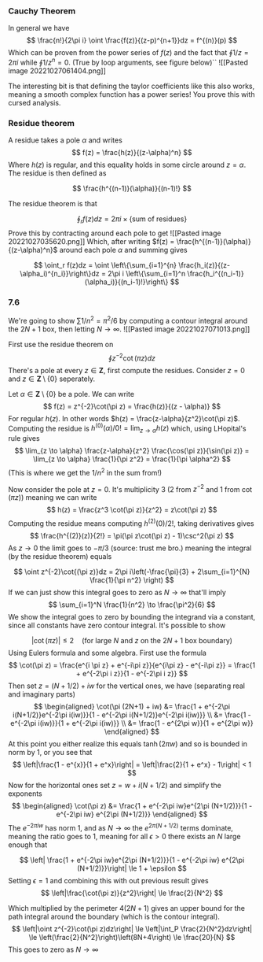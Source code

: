 ### Cauchy Theorem

In general we have
$$
\frac{n!}{2\pi i} \oint \frac{f(z)}{(z-p)^{n+1}}dz = f^{(n)}(p)
$$
Which can be proven from the power series of $f(z)$ and the fact that $\oint 1/z = 2\pi i$ while $\oint 1/z^n = 0$. (True by loop arguments, see figure below)``
![[Pasted image 20221027061404.png]]

The interesting bit is that defining the taylor coefficients like this also works, meaning a smooth complex function has a power series! You prove this with cursed analysis.

### Residue theorem

A residue takes a pole $\alpha$ and writes
$$
f(z) = \frac{h(z)}{(z-\alpha)^n}
$$
Where $h(z)$ is regular, and this equality holds in some circle around $z = \alpha$. The residue is then defined as

$$
\frac{h^{(n-1)}(\alpha)}{(n-1)!}
$$

The residue theorem is that

$$
\oint_r f(z)dz = 2\pi i \;\times  \; \left\{\text{sum of residues}\right\}
$$
Prove this by contracting around each pole to get
![[Pasted image 20221027035620.png]]
Which, after writing $f(z) = \frac{h^{(n-1)}(\alpha)}{(z-\alpha)^n}$ around each pole $\alpha$ and summing gives

$$
\oint_r f(z)dz
= \oint \left\{\sum_{i=1}^{n} \frac{h_i(z)}{(z-\alpha_i)^{n_i}}\right\}dz
= 2\pi i \left\{\sum_{i=1}^n \frac{h_i^{(n_i-1)}(\alpha_i)}{(n_i-1)!}\right\}
$$

### 7.6

We're going to show $\sum 1/n^2 = \pi^2/6$ by computing a contour integral around the $2N+1$ box, then letting $N \to \infty$.
![[Pasted image 20221027071013.png]]

First use the residue theorem on
$$
\oint z^{-2}\cot{(\pi z)}dz
$$
There's a pole at every $z \in \mathbf{Z}$, first compute the residues. Consider $z = 0$ and $z \in \mathbf{Z}\setminus \{0\}$ seperately.

Let $\alpha \in \mathbf{Z} \setminus \{0\}$ be a pole. We can write
$$
f(z) = z^{-2}\cot(\pi z) = \frac{h(z)}{(z - \alpha)}
$$
For regular $h(z)$. In other words $h(z) = \frac{z-\alpha}{z^2}\cot(\pi z)$. Computing the residue is $h^{(0)}(\alpha)/0! = \lim_{z \to \alpha} h(z)$ which, using LHopital's rule gives
$$
\lim_{z \to \alpha} \frac{z-\alpha}{z^2} \frac{\cos(\pi z)}{\sin(\pi z)} = \lim_{z \to \alpha} \frac{1}{\pi z^2} = \frac{1}{\pi \alpha^2}
$$
(This is where we get the $1/n^2$ in the sum from!)

Now consider the pole at $z = 0$. It's multiplicity $3$ ($2$ from $z^{-2}$ and $1$ from $\cot(\pi z)$) meaning we can write
$$
h(z) = \frac{z^3 \cot(\pi z)}{z^2} = z\cot(\pi z)
$$
Computing the residue means computing $h^{(2)}(0)/2!$, taking derivatives gives
$$
\frac{h^{(2)}(z)}{2!} = \pi(\pi z\cot(\pi z) - 1)\csc^2(\pi z)
$$
As $z \to 0$ the limit goes to $-\pi/3$ (source: trust me bro.) meaning the integral (by the residue theorem) equals

$$
\oint z^{-2}\cot{(\pi z)}dz = 2\pi i\left(-\frac{\pi}{3} + 2\sum_{i=1}^{N} 
 \frac{1}{\pi n^2} \right)
$$
If we can just show this integral goes to zero as $N \to \infty$ that'll imply
$$
\sum_{i=1}^N \frac{1}{n^2} \to \frac{\pi^2}{6}
$$
We show the integral goes to zero by bounding the integrand via a constant, since all constants have zero contour integral. It's possible to show

$$
|\cot(\pi z)| \le 2 \quad\text{(for large $N$ and $z$ on the $2N+1$ box boundary)}
$$
Using Eulers formula and some algebra. First use the formula
$$
\cot(\pi z) = \frac{e^{i \pi z} + e^{-i\pi z}}{e^{i\pi z} - e^{-i\pi z}} = \frac{1 + e^{-2\pi i z}}{1 - e^{-2\pi i z}}
$$
Then set $z = (N+1/2) + iw$ for the vertical ones, we have (separating real and imaginary parts)
$$
\begin{aligned}
\cot(\pi (2N+1) + iw)
&= \frac{1 + e^{-2\pi i(N+1/2)}e^{-2\pi i(iw)}}{1 - e^{-2\pi i(N+1/2)}e^{-2\pi i(iw)}} \\
&= \frac{1 - e^{-2\pi i(iw)}}{1 + e^{-2\pi i(iw)}} \\
&= \frac{1 - e^{2\pi w}}{1 + e^{2\pi w}}
\end{aligned}
$$
At this point you either realize this equals $\tanh(2\pi w)$ and so is bounded in norm by $1$, or you see that
$$
\left|\frac{1 - e^{x}}{1 + e^x}\right| = \left|\frac{2}{1 + e^x} - 1\right| < 1
$$
Now for the horizontal ones set $z = w + i(N+1/2)$ and simplify the exponents
$$
\begin{aligned}
\cot(\pi z)
&= \frac{1 + e^{-2\pi iw}e^{2\pi (N+1/2)}}{1 - e^{-2\pi iw} e^{2\pi (N+1/2)}}
\end{aligned}
$$
The $e^{-2\pi i w}$ has norm $1$, and as $N \to \infty$ the $e^{2\pi (N+1/2)}$ terms dominate, meaning the ratio goes to $1$, meaning for all $\epsilon > 0$ there exists an $N$ large enough that

$$
\left|
\frac{1 + e^{-2\pi iw}e^{2\pi (N+1/2)}}{1 - e^{-2\pi iw} e^{2\pi (N+1/2)}}\right| \le 1 + \epsilon
$$
Setting $\epsilon = 1$ and combining this with out previous result gives
$$
\left|\frac{\cot(\pi z)}{z^2}\right| \le \frac{2}{N^2}
$$

Which multiplied by the perimeter $4(2N+1)$ gives an upper bound for the path integral around the boundary (which is the contour integral).
$$
\left|\oint z^{-2}\cot(\pi z)dz\right| \le \left|\int_P \frac{2}{N^2}dz\right| \le \left(\frac{2}{N^2}\right)\left(8N+4\right) \le \frac{20}{N}
$$
This goes to zero as $N \to \infty$

